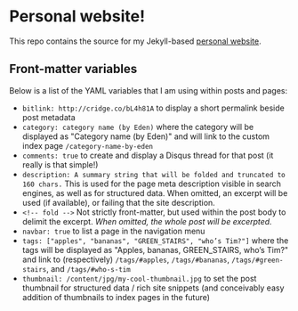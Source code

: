 # Personal website!

This repo contains the source for my Jekyll-based [personal website][Home].

## Front-matter variables

Below is a list of the YAML variables that I am using within posts and pages:

- `bitlink: http://cridge.co/bL4h81A` to display a short permalink beside post
  metadata
- `category: category name (by Eden)` where the category will be displayed as
  "Category name (by Eden)" and will link to the custom index page
  `/category-name-by-eden`
- `comments: true` to create and display a Disqus thread for that post (it
  really is that simple!)
- `description: A summary string that will be folded and truncated to 160
  chars.` This is used for the page meta description visible in search engines,
  as well as for structured data. When omitted, an excerpt will be used (if
  available), or failing that the site description.
- `<!-- fold -->`  Not strictly front-matter, but used within the post body to
  delimit the excerpt. *When omitted, the whole post will be excerpted.*
- `navbar: true` to list a page in the navigation menu
- `tags: ["apples", "bananas", "GREEN_STAIRS", "who’s Tim?"]` where the tags
  will be displayed as "Apples, bananas, GREEN_STAIRS, who’s Tim?" and link to
  (respectively) `/tags/#apples`, `/tags/#bananas`, `/tags/#green-stairs`, and
  `/tags/#who-s-tim`
- `thumbnail: /content/jpg/my-cool-thumbnail.jpg` to set the post thumbnail
  for structured data / rich site snippets (and conceivably easy addition of
  thumbnails to index pages in the future)

[Home]: https://ecridge.com
